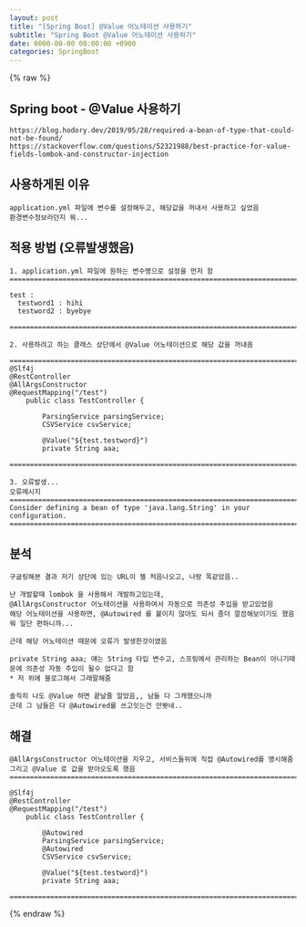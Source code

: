 ```yaml
---  
layout: post  
title: "[Spring Boot] @Value 어노테이션 사용하기"  
subtitle: "Spring Boot @Value 어노테이션 사용하기"  
date: 0000-00-00 00:00:00 +0900  
categories: SpringBoot  
---  
```

{% raw %}  
## Spring boot - @Value 사용하기  
  
	https://blog.hodory.dev/2019/05/28/required-a-bean-of-type-that-could-not-be-found/  
	https://stackoverflow.com/questions/52321988/best-practice-for-value-fields-lombok-and-constructor-injection  
  
## 사용하게된 이유  
	application.yml 파일에 변수를 설정해두고, 해당값을 꺼내서 사용하고 싶었음  
	환경변수정보라던지 뭐...  
  
## 적용 방법 (오류발생했음)  
  
	1. application.yml 파일에 원하는 변수명으로 설정을 먼저 함  
	=================================================================================================================  
  
	test :  
	  testword1 : hihi  
	  testword2 : byebye  
  
	=================================================================================================================  
  
	2. 사용하려고 하는 클래스 상단에서 @Value 어노테이션으로 해당 값을 꺼내옴  
  
	=================================================================================================================  
	@Slf4j  
	@RestController  
	@AllArgsConstructor  
	@RequestMapping("/test")  
		public class TestController {  
  
			ParsingService parsingService;  
			CSVService csvService;  
  
			@Value("${test.testword}")  
			private String aaa;  
  
	=================================================================================================================  
  
	3. 오류발생...  
	오류메시지  
	=================================================================================================================  
	Consider defining a bean of type 'java.lang.String' in your configuration.  
	=================================================================================================================  
  
## 분석  
	구글링해본 결과 저기 상단에 있는 URL이 젤 처음나오고, 나랑 똑같았음..  
  
	난 개발할때 lombok 을 사용해서 개발하고있는데,  
	@AllArgsConstructor 어노테이션을 사용하여서 자동으로 의존성 주입을 받고있었음  
	해당 어노테이션을 사용하면, @Autowired 를 붙이지 않아도 되서 좀더 깔끔해보이기도 했음  
	뭐 일단 편하니까...  
  
	근데 해당 어노테이션 때문에 오류가 발생한것이였음  
  
	private String aaa; 얘는 String 타입 변수고, 스프링에서 관리하는 Bean이 아니기때문에 의존성 자동 주입이 될수 없다고 함  
	* 저 위에 블로그해서 그래말해줌  
  
	솔직히 나도 @Value 하면 끝날줄 알았음,, 남들 다 그캐했으니까  
	근데 그 남들은 다 @Autowired를 쓰고잇는건 안봣네..  
  
## 해결  
	@AllArgsConstructor 어노테이션을 지우고, 서비스들위에 직접 @Autowired를 명시해줌  
	그리고 @Value 로 값을 받아오도록 했음  
	=================================================================================================================  
  
	@Slf4j  
	@RestController  
	@RequestMapping("/test")  
		public class TestController {  
  
			@Autowired  
			ParsingService parsingService;  
			@Autowired  
			CSVService csvService;  
  
			@Value("${test.testword}")  
			private String aaa;  
  
	=================================================================================================================  
  
{% endraw %}
